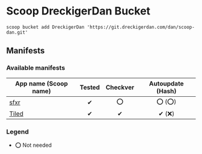 # Scoop DreckigerDan Bucket

`scoop bucket add DreckigerDan 'https://git.dreckigerdan.com/dan/scoop-dan.git'`

## Manifests

### Available manifests

| App name **(Scoop name)**                                                     | Tested | Checkver | Autoupdate (Hash) |
| ----------------------------------------------------------------------------- | :----: | :------: | :---------------: |
| [sfxr](http://www.drpetter.se/project_sfxr.html)                              | ✔      | ⭕      | ⭕ (⭕)          |
| [Tiled](https://www.mapeditor.org/)                                           | ✔      | ✔       | ✔ (❌)           |

### Legend

 - ⭕ Not needed

